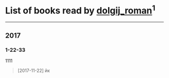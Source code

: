 # List of books read by [dolgij_roman](http://vk.com/id27419240)<sup>1</sup>
---

## 2017

### 1-22-33
1111
> [2017-11-22] йк



